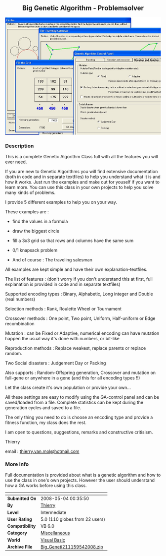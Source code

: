 ﻿<div align="center">

## Big Genetic Algorithm \- Problemsolver

<img src="PIC2008541040295229.jpg">
</div>

### Description

This is a complete Genetic Algorithm Class full with all the features you will ever need.

If you are new to Genetic Algorithms you will find extensive documentation (both in code and in separate textfiles) to help you understand what it is and how it works. Just run the examples and make out for youself if you want to learn more. You can use this class in your own projects to help you solve many kinds of problems.

I provide 5 different examples to help you on your way.

These examples are :

- find the values in a formula

- draw the biggest circle

- fill a 3x3 grid so that rows and columns have the same sum

- 0/1 knapsack problem

- And of course : The traveling salesman

All examples are kept simple and have their own explanation-textfiles.

The list of features : (don't worry if you don't understand this at first, full explanation is provided in code and in separate textfiles)

Supported encoding types : Binary, Alphabetic, Long integer and Double (real numbers)

Selection methods : Rank, Roulette Wheel or Tournament

Crossover methods : One point, Two point, Uniform, Half-uniform or Edge recombination

Mutation : can be Fixed or Adaptive, numerical encoding can have mutation happen the usual way it's done with numbers, or bit-like

Reproduction methods : Replace weakest, replace parents or replace random.

Two Social disasters : Judgement Day or Packing

Also supports : Random-Offspring generation, Crossover and mutation on full-gene or anywhere in a gene (and this for all encoding types !!)

Let the class create it's own population or provide your own...

All these settings are easy to modify using the GA-control panel and can be saved/loaded from a file. Complete statistics can be kept during the generation cycles and saved to a file.

The only thing you need to do is choose an encoding type and provide a fitness function, my class does the rest.

I am open to questions, suggestions, remarks and constructive critisism.

Thierry

email : thierry.van.mol@hotmail.com
 
### More Info
 
Full documentation is provided about what is a genetic algorithm and how to use the class in one's own projects. However the user should understand how a GA works before using this class.


<span>             |<span>
---                |---
**Submitted On**   |2008-05-04 00:35:50
**By**             |[Thierry](https://github.com/Planet-Source-Code/PSCIndex/blob/master/ByAuthor/thierry.md)
**Level**          |Intermediate
**User Rating**    |5.0 (110 globes from 22 users)
**Compatibility**  |VB 6\.0
**Category**       |[Miscellaneous](https://github.com/Planet-Source-Code/PSCIndex/blob/master/ByCategory/miscellaneous__1-1.md)
**World**          |[Visual Basic](https://github.com/Planet-Source-Code/PSCIndex/blob/master/ByWorld/visual-basic.md)
**Archive File**   |[Big\_Geneti211159542008\.zip](https://github.com/Planet-Source-Code/thierry-big-genetic-algorithm-problemsolver__1-70492/archive/master.zip)








